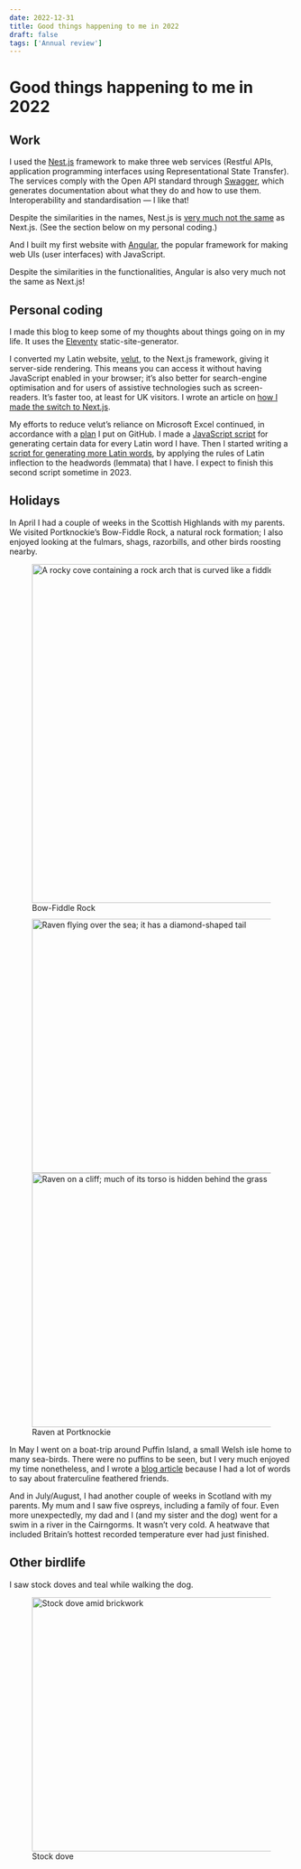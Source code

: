 ```yaml
---
date: 2022-12-31
title: Good things happening to me in 2022
draft: false
tags: ['Annual review']
---
```


# Good things happening to me in 2022

## Work

I used the [Nest.js](https://nestjs.com/) framework to make three web services (Restful APIs, application programming interfaces using Representational State Transfer). The services comply with the Open API standard through [Swagger](https://swagger.io), which generates documentation about what they do and how to use them. Interoperability and standardisation — I like that!

Despite the similarities in the names, Nest.js is [very much not the same](./web-technologies-with-confusing-names) as Next.js. (See the section below on my personal coding.)

And I built my first website with [Angular](https://angular.io), the popular framework for making web UIs (user interfaces) with JavaScript.

Despite the similarities in the functionalities, Angular is also very much not the same as Next.js!

## Personal coding

I made this blog to keep some of my thoughts about things going on in my life. It uses the [Eleventy](https://www.11ty.dev) static-site-generator.

I converted my Latin website, [velut](https://www.velut.co.uk), to the Next.js framework, giving it server-side rendering. This means you can access it without having JavaScript enabled in your browser; it’s also better for search-engine optimisation and for users of assistive technologies such as screen-readers. It’s faster too, at least for UK visitors. I wrote an article on [how I made the switch to Next.js](./porting-velut-to-nextjs/).

My efforts to reduce velut’s reliance on Microsoft Excel continued, in accordance with a [plan](https://github.com/DuncanRitchie/velut/blob/main/plan.md) I put on GitHub. I made a [JavaScript script](https://www.duncanritchie.co.uk/velut-word-data-generator/) for generating certain data for every Latin word I have. Then I started writing a [script for generating more Latin words](https://www.duncanritchie.co.uk/velut-inflector/), by applying the rules of Latin inflection to the headwords (lemmata) that I have. I expect to finish this second script sometime in 2023.

## Holidays

In April I had a couple of weeks in the Scottish Highlands with my parents. We visited Portknockie’s Bow-Fiddle Rock, a natural rock formation; I also enjoyed looking at the fulmars, shags, razorbills, and other birds roosting nearby.

<figure>
<img alt="A rocky cove containing a rock arch that is curved like a fiddle’s bow" width="600" style="aspect-ratio: 4/3;" src="./images/bow-fiddle-rock.webp" />
<figcaption>Bow-Fiddle Rock</figcaption>
</figure>

<style>
	#ravens-figure, #ravens-figure div {
		max-width: 450px;
	}
	@media (min-width: 950px) {
		#ravens-figure, #ravens-figure div {
			max-width: 900px;
		}
	}
</style>

<figure id="ravens-figure" style="margin-top: -3px;">
<div style="display: flex; flex-wrap: wrap;">
<img alt="Raven flying over the sea; it has a diamond-shaped tail" width="450" style="aspect-ratio: 3/2;" src="./images/raven-flying.webp" />
<img alt="Raven on a cliff; much of its torso is hidden behind the grass" width="450" style="aspect-ratio: 3/2;" src="./images/raven-on-cliff.webp" />
</div>
<figcaption>Raven at Portknockie</figcaption>
</figure>

In May I went on a boat-trip around Puffin Island, a small Welsh isle home to many sea-birds. There were no puffins to be seen, but I very much enjoyed my time nonetheless, and I wrote a [blog article](./words-for-puffin) because I had a lot of words to say about fraterculine feathered friends.

And in July/August, I had another couple of weeks in Scotland with my parents. My mum and I saw five ospreys, including a family of four. Even more unexpectedly, my dad and I (and my sister and the dog) went for a swim in a river in the Cairngorms. It wasn’t very cold. A heatwave that included Britain’s hottest recorded temperature ever had just finished.

## Other birdlife

I saw stock doves and teal while walking the dog.

<figure>
<img alt="Stock dove amid brickwork" width="450" style="aspect-ratio: 4/3;" src="./images/stock-dove.webp" />
<figcaption>Stock dove</figcaption>
</figure>
